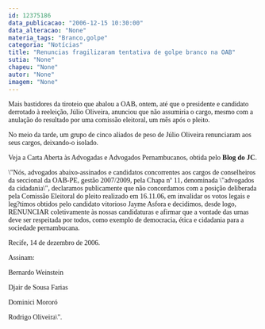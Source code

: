 ```yaml
---
id: 12375186
data_publicacao: "2006-12-15 10:30:00"
data_alteracao: "None"
materia_tags: "Branco,golpe"
categoria: "Notícias"
title: "Renuncias fragilizaram tentativa de golpe branco na OAB"
sutia: "None"
chapeu: "None"
autor: "None"
imagem: "None"
---
```

<p><P><FONT face=Verdana>Mais bastidores da tiroteio que abalou a OAB, ontem, até que o presidente e candidato derrotado à reeleição, Júlio Oliveira, anunciou que não assumiria o cargo, mesmo com a anulação do resultado por uma comissão eleitoral, um mês após o pleito.</FONT></P></p>
<p><P><FONT face=Verdana>No meio da tarde, um grupo de cinco aliados de peso de Júlio Oliveira renunciaram aos seus cargos, deixando-o isolado.</FONT></P></p>
<p><P><FONT face=Verdana>Veja a Carta Aberta às Advogadas e Advogados Pernambucanos, obtida pelo <STRONG>Blog do JC</STRONG>.</FONT></P></p>
<p><P><FONT face=Verdana>\"Nós, advogados abaixo-assinados e candidatos concorrentes aos cargos de conselheiros da seccional da OAB-PE, gestão 2007/2009, pela Chapa nº 11, denominada \"advogados da cidadania\", declaramos publicamente que não concordamos com a posição deliberada pela Comissão Eleitoral do pleito realizado em 16.11.06, em invalidar os votos legais e leg?timos obtidos pelo candidato vitorioso Jayme Asfora e decidimos, desde logo, RENUNCIAR coletivamente às nossas candidaturas e afirmar que a vontade das urnas deve ser respeitada por todos, como exemplo de democracia, ética e cidadania para a sociedade pernambucana. </FONT></P></p>
<p><P><FONT face=Verdana>Recife, 14 de dezembro de 2006.</FONT></P></p>
<p><P><FONT face=Verdana>Assinam:</FONT></P></p>
<p><P><FONT face=Verdana>Bernardo Weinstein</FONT></P></p>
<p><P><FONT face=Verdana>Djair de Sousa Farias</FONT></P></p>
<p><P><FONT face=Verdana>Dominici Mororó</FONT></P></p>
<p><P><FONT face=Verdana>Rodrigo Oliveira\".</FONT></P> </p>
